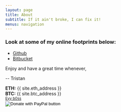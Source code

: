 ```yaml
---
layout: page
title: About
subtitle: If it ain't broke, I can fix it!
menus: navigation
---
```


### Look at some of my online footprints below:

* [Github](https://github.com/tristaan)
* [Bitbucket](https://bitbucket.org/Tristan_)

Enjoy and have a great time whenever,

--
Tristan
<div id="donate" class="active">
	<a id="donateButton" class="pure-button">
		<i class="fa fa-times"></i>
	</a>
	<div class="pure-g">
		<div class="pure-u">
			<span><b>ETH:</b> {{ site.eth_address }}</span> <br>
			<span><b>BTC:</b> {{ site.btc_address }}</span> <br>
			<small><a href="https://warhammer40k.fandom.com/wiki/Slaanesh">Eyy b0ss</a></small>
		</div>
		<div class="pure-u">
			<form action="https://www.paypal.com/donate" method="post" target="_top">
				<input type="hidden" name="hosted_button_id" value="PKEPZNTJ7AU9J" />
				<input type="image" src="https://www.paypalobjects.com/en_US/i/btn/btn_donateCC_LG.gif" border="0" name="submit" title="PayPal - The safer, easier way to pay online!" alt="Donate with PayPal button" />
				<img alt="" border="0" src="https://www.paypal.com/en_SI/i/scr/pixel.gif" width="1" height="1" />
			</form>
		</div>
	</div>
</div>
